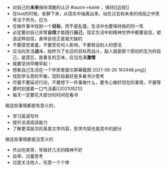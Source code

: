 - 对自己的**未来**保持清醒的认识 #lautre-réalité ，保持[[远视]]
- 在lost的时候，安静下来，从现实中抽离出来，站在过去和未来的线段之中思考当下所为，应为
- 在每件事中找到一个**目标**，而不是乱撞，生活中也要保持我的同一性
- 必定要对自己非常**自信**才能践行**自己**，现实生活中和精神世界中都要自信，塑造这种自信，身体自信正是我欠缺的
- 不要感觉害羞，不要受任何人影响，不要假设别人的想法
-  应当向生活**战斗**，始终为了长远的目标而战斗，敌人就是那个原初的无为的自己，是遗忘，是重复的乏味，应当充满**激情**
-  我要坚持早睡早起！
-  想象自己生活在一个牢房里面![[屏幕截图 2021-06-26 163448.png]]
-  找到学与思的平衡，现阶段最好是多看书少思考
-  尽量不要延迟行动，不要想下一件事做什么，要专心做好现在的事情，不要等
-  要时刻提着一口气活着[[20210821]]
-  每天一定要花大部分的时间在看书




做这些事情都是有意义的，
- 学习英语写作
- 提升法语阅读能力
- 了解更深层次的英美文学内容，哲学内容也是其中的部分


做这些事情都是没意义的
- 外出吃夜宵，导致好几天的精神不好
- 自卑，过量思考
- 过度关注他人，任意一个个体
